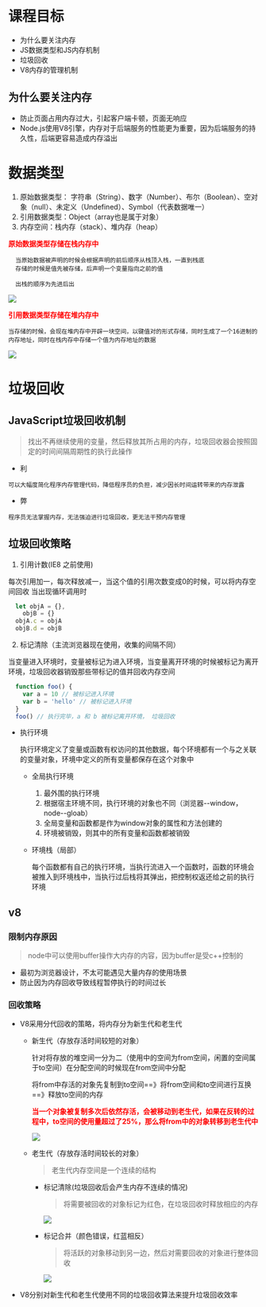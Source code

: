 # 课程目标

* 为什么要关注内存
* JS数据类型和JS内存机制
* 垃圾回收
* V8内存的管理机制

## 为什么要关注内存

* 防止页面占用内存过大，引起客户端卡顿，页面无响应
* Node.js使用V8引擎，内存对于后端服务的性能更为重要，因为后端服务的持久性，后端更容易造成内存溢出

# 数据类型

1. 原始数据类型： 字符串（String）、数字（Number）、布尔（Boolean）、空对象（null）、未定义（Undefined）、Symbol（代表数据唯一）
2. 引用数据类型：Object（array也是属于对象）
3. 内存空间：栈内存（stack）、堆内存（heap）

**<font color='red'>原始数据类型存储在栈内存中</font>**

``` 
  当原始数据被声明的时候会根据声明的前后顺序从栈顶入栈，一直到栈底
  存储的时候是值先被存储，后声明一个变量指向之前的值

  出栈的顺序为先进后出
```

![](./img/栈操作.png)

**<font color='red'>引用数据类型存储在堆内存中</font>**

``` 
当存储的时候，会现在堆内存中开辟一块空间，以键值对的形式存储，同时生成了一个16进制的内存地址，同时在栈内存中存储一个值为内存地址的数据
```

![](./img/堆操作.png)

# 垃圾回收

## JavaScript垃圾回收机制

> 找出不再继续使用的变量，然后释放其所占用的内存，垃圾回收器会按照固定的时间间隔周期性的执行此操作

* 利

``` 
可以大幅度简化程序内存管理代码，降低程序员的负担，减少因长时间运转带来的内存泄露
```

* 弊

``` 
程序员无法掌握内存，无法强迫进行垃圾回收，更无法干预内存管理
```

## 垃圾回收策略

1. 引用计数(IE8 之前使用)

  每次引用加一，每次释放减一，当这个值的引用次数变成0的时候，可以将内存空间回收
  当出现循环调用时
  

``` JavaScript
  let objA = {},
    objB = {}
  objA.c = objA
  objB.d = objB
```

2. 标记清除（主流浏览器现在使用，收集的间隔不同）

  当变量进入环境时，变量被标记为进入环境，当变量离开环境的时候被标记为离开环境，垃圾回收器销毁那些带标记的值并回收内存空间

  

``` javaScript
  function foo() {
    var a = 10 // 被标记进入环境
    var b = 'hello' // 被标记进入环境
  }
  foo() // 执行完毕，a 和 b 被标记离开环境， 垃圾回收
```

  + 执行环境

    执行环境定义了变量或函数有权访问的其他数据，每个环境都有一个与之关联的变量对象，环境中定义的所有变量都保存在这个对象中

    - 全局执行环境
      1. 最外围的执行环境
      2. 根据宿主环境不同，执行环境的对象也不同（浏览器--window，node--gloab）
      3. 全局变量和函数都是作为window对象的属性和方法创建的
      4. 环境被销毁，则其中的所有变量和函数都被销毁
    - 环境栈（局部）

      每个函数都有自己的执行环境，当执行流进入一个函数时，函数的环境会被推入到环境栈中，当执行过后栈将其弹出，把控制权返还给之前的执行环境

## v8

### 限制内存原因

> node中可以使用buffer操作大内存的内容，因为buffer是受c++控制的

* 最初为浏览器设计，不太可能遇见大量内存的使用场景
* 防止因为内存回收导致线程暂停执行的时间过长

### 回收策略

* V8采用分代回收的策略，将内存分为新生代和老生代

  + 新生代（存放存活时间较短的对象）

    针对将存放的堆空间一分为二（使用中的空间为from空间，闲置的空间属于to空间）在分配空间的时候现在from空间中分配

    将from中存活的对象先复制到to空间==》将from空间和to空间进行互换==》释放to空间的内存

    **<font color='red'>当一个对象被复制多次后依然存活，会被移动到老生代，如果在反转的过程中，to空间的使用量超过了25%，那么将from中的对象转移到老生代中</font>**

    ![](./img/新生代垃圾回收.png)

  + 老生代（存放存活时间较长的对象）

    > 老生代内存空间是一个连续的结构

    - 标记清除(垃圾回收后会产生内存不连续的情况)

      > 将需要被回收的对象标记为红色，在垃圾回收时释放相应的内存

      ![](./img/标记清除.png)

    - 标记合并（颜色错误，红蓝相反）

      > 将活跃的对象移动到另一边，然后对需要回收的对象进行整体回收

      ![](./img/标记合并.png)

* V8分别对新生代和老生代使用不同的垃圾回收算法来提升垃圾回收效率

